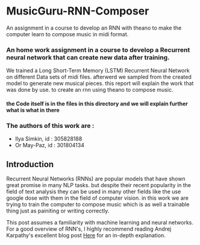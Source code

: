 # MusicGuru-RNN-Composer
An assignment in a course to develop an RNN with theano to make the computer learn to compose music in midi format.

### An home work assignment in a course to develop a Recurrent neural network that can create new data after training.
 We trained a Long Short-Term Memory (LSTM) Recurrent Neural Network on different Data sets of midi files. afterwerd we sampled from the created model to generate new musical pieces.
 this report will explain the work that was done by use. to create an rnn using theano to compose music.

#### the Code itself is in the files in this directory and we will explain further what is what in there

### The authors of this work are : 
* Ilya Simkin, id : 305828188
* Or May-Paz, id : 301804134

## Introduction
Recurrent Neural Networks (RNNs) are popular models that have shown great promise in many NLP tasks. but despite their recent popularity in the field of text analysis they can be used in many other fields like the use google dose with them in the field of computer vision.
in this work we are trying to train the computer to compose music which is as well a trainable thing just as painiting or writing correctly.

This post assumes a familiarity with machine learning and neural networks. For a good overview of RNN's, I highly recommend reading Andrej Karpathy's excellent blog post [Here](http://karpathy.github.io/2015/05/21/rnn-effectiveness/) for an in-depth explanation.

